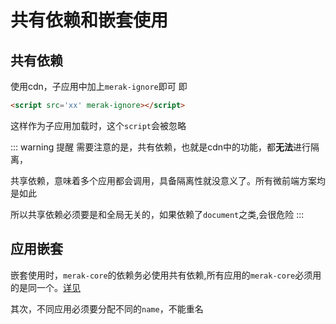 # 共有依赖和嵌套使用

## 共有依赖
使用cdn，子应用中加上`merak-ignore`即可
即
```html
<script src='xx' merak-ignore></script>
```
这样作为子应用加载时，这个`script`会被忽略

::: warning 提醒
需要注意的是，共有依赖，也就是cdn中的功能，都**无法**进行隔离，

共享依赖，意味着多个应用都会调用，具备隔离性就没意义了。所有微前端方案均是如此

所以共享依赖必须要是和全局无关的，如果依赖了`document`之类,会很危险
:::

## 应用嵌套
嵌套使用时，`merak-core`的依赖务必使用共有依赖,所有应用的`merak-core`必须用的是同一个。[详见](https://github.com/fgsreally/merak/tree/main/examples/main-nest/vite.config.ts)

其次，不同应用必须要分配不同的`name`，不能重名